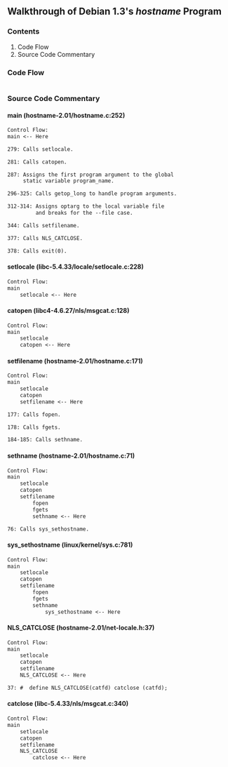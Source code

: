 ## Walkthrough of Debian 1.3's _hostname_ Program

### Contents

1. Code Flow
2. Source Code Commentary

### Code Flow

```txt
```

### Source Code Commentary

#### main (hostname-2.01/hostname.c:252)

```txt
Control Flow:
main <-- Here

279: Calls setlocale.

281: Calls catopen.

287: Assigns the first program argument to the global
     static variable program_name.

296-325: Calls getop_long to handle program arguments.

312-314: Assigns optarg to the local variable file
         and breaks for the --file case.

344: Calls setfilename.

377: Calls NLS_CATCLOSE.

378: Calls exit(0).
```

#### setlocale (libc-5.4.33/locale/setlocale.c:228)

```txt
Control Flow:
main
    setlocale <-- Here
```

#### catopen (libc4-4.6.27/nls/msgcat.c:128)

```txt
Control Flow:
main
    setlocale
    catopen <-- Here
```

#### setfilename (hostname-2.01/hostname.c:171)

```txt
Control Flow:
main
    setlocale
    catopen
    setfilename <-- Here

177: Calls fopen.

178: Calls fgets.

184-185: Calls sethname.
```

#### sethname (hostname-2.01/hostname.c:71)

```txt
Control Flow:
main
    setlocale
    catopen
    setfilename
        fopen
        fgets
        sethname <-- Here

76: Calls sys_sethostname.
```

#### sys\_sethostname (linux/kernel/sys.c:781)

```txt
Control Flow:
main
    setlocale
    catopen
    setfilename
        fopen
        fgets
        sethname
            sys_sethostname <-- Here
```

#### NLS\_CATCLOSE (hostname-2.01/net-locale.h:37)

```txt
Control Flow:
main
    setlocale
    catopen
    setfilename
    NLS_CATCLOSE <-- Here

37: #  define NLS_CATCLOSE(catfd) catclose (catfd);
```

#### catclose (libc-5.4.33/nls/msgcat.c:340)

```txt
Control Flow:
main
    setlocale
    catopen
    setfilename
    NLS_CATCLOSE
        catclose <-- Here
```
